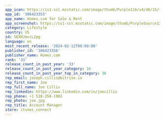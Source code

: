 ```yaml
---
app_icon: https://is1-ssl.mzstatic.com/image/thumb/Purple116/v4/d6/15/f8/d615f806-4626-843e-5744-79cefd1a798e/AppIcon-1x_U007emarketing-0-10-0-sRGB-85-220-0.png/1024x1024bb.png
app_id: '306423353'
app_name: Homes.com for Sale & Rent
app_screenshot: https://is1-ssl.mzstatic.com/image/thumb/PurpleSource126/v4/65/19/31/651931e4-c9f2-18c7-67db-90f9b7658307/8dde0b7c-b99f-406e-854c-16ba035fac03_MicrosoftTeams-image__U002857_U0029.png/1284x2778bb.png
category: Lifestyle
country: US
id: 5EXRJmccL2pg
language: en
most_recent_release: '2024-02-12T00:00:00'
publisher_id: '306423356'
publisher_name: Homes.com
rank: '33'
release_count_in_past_year: '33'
release_count_in_past_year_category: 16
release_count_in_past_year_top_in_category: 36
rep_email: joseph.cillis@bitrise.io
rep_first_name: Joe
rep_full_name: Joe Cillis
rep_linkedin: https://www.linkedin.com/in/joecillis
rep_phone: +1 518-258-1902
rep_photo: joe.jpg
rep_title: Account Manager
store: itunes_connect
---
```

